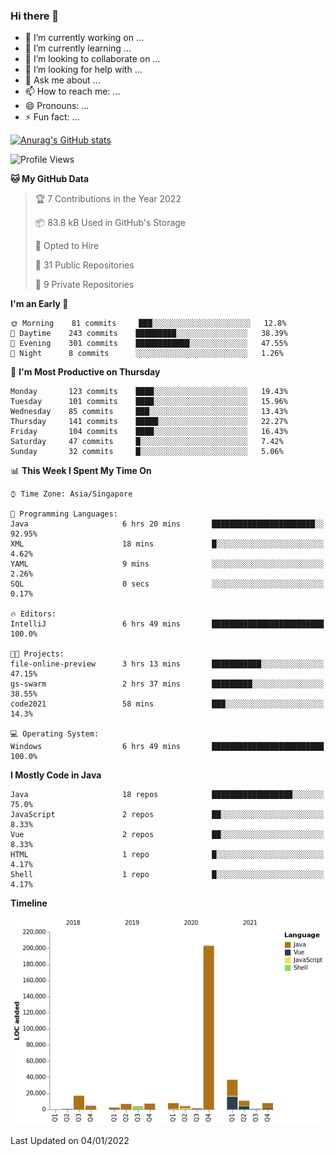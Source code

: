 ### Hi there 👋

- 🔭 I’m currently working on ...
- 🌱 I’m currently learning ...
- 👯 I’m looking to collaborate on ...
- 🤔 I’m looking for help with ...
- 💬 Ask me about ...
- 📫 How to reach me: ...
- 😄 Pronouns: ...
- ⚡ Fun fact: ...

[![Anurag's GitHub stats](https://github-readme-stats.vercel.app/api?username=xiumu2017&show_icons=true&theme=radical)](https://github.com/anuraghazra/github-readme-stats)

<!--
**xiumu2017/xiumu2017** is a ✨ _special_ ✨ repository because its `README.md` (this file) appears on your GitHub profile.

Here are some ideas to get you started:

- 🔭 I’m currently working on ...
- 🌱 I’m currently learning ...
- 👯 I’m looking to collaborate on ...
- 🤔 I’m looking for help with ...
- 💬 Ask me about ...
- 📫 How to reach me: ...
- 😄 Pronouns: ...
- ⚡ Fun fact: ...
-->

<!--START_SECTION:waka-->
![Profile Views](http://img.shields.io/badge/Profile%20Views-1-blue)

**🐱 My GitHub Data** 

> 🏆 7 Contributions in the Year 2022
 > 
> 📦 83.8 kB Used in GitHub's Storage 
 > 
> 💼 Opted to Hire
 > 
> 📜 31 Public Repositories 
 > 
> 🔑 9 Private Repositories  
 > 
**I'm an Early 🐤** 

```text
🌞 Morning    81 commits     ███░░░░░░░░░░░░░░░░░░░░░░   12.8% 
🌆 Daytime    243 commits    █████████░░░░░░░░░░░░░░░░   38.39% 
🌃 Evening    301 commits    ████████████░░░░░░░░░░░░░   47.55% 
🌙 Night      8 commits      ░░░░░░░░░░░░░░░░░░░░░░░░░   1.26%

```
📅 **I'm Most Productive on Thursday** 

```text
Monday       123 commits    ████░░░░░░░░░░░░░░░░░░░░░   19.43% 
Tuesday      101 commits    ████░░░░░░░░░░░░░░░░░░░░░   15.96% 
Wednesday    85 commits     ███░░░░░░░░░░░░░░░░░░░░░░   13.43% 
Thursday     141 commits    █████░░░░░░░░░░░░░░░░░░░░   22.27% 
Friday       104 commits    ████░░░░░░░░░░░░░░░░░░░░░   16.43% 
Saturday     47 commits     █░░░░░░░░░░░░░░░░░░░░░░░░   7.42% 
Sunday       32 commits     █░░░░░░░░░░░░░░░░░░░░░░░░   5.06%

```


📊 **This Week I Spent My Time On** 

```text
⌚︎ Time Zone: Asia/Singapore

💬 Programming Languages: 
Java                     6 hrs 20 mins       ███████████████████████░░   92.95% 
XML                      18 mins             █░░░░░░░░░░░░░░░░░░░░░░░░   4.62% 
YAML                     9 mins              ░░░░░░░░░░░░░░░░░░░░░░░░░   2.26% 
SQL                      0 secs              ░░░░░░░░░░░░░░░░░░░░░░░░░   0.17%

🔥 Editors: 
IntelliJ                 6 hrs 49 mins       █████████████████████████   100.0%

🐱‍💻 Projects: 
file-online-preview      3 hrs 13 mins       ███████████░░░░░░░░░░░░░░   47.15% 
gs-swarm                 2 hrs 37 mins       █████████░░░░░░░░░░░░░░░░   38.55% 
code2021                 58 mins             ███░░░░░░░░░░░░░░░░░░░░░░   14.3%

💻 Operating System: 
Windows                  6 hrs 49 mins       █████████████████████████   100.0%

```

**I Mostly Code in Java** 

```text
Java                     18 repos            ██████████████████░░░░░░░   75.0% 
JavaScript               2 repos             ██░░░░░░░░░░░░░░░░░░░░░░░   8.33% 
Vue                      2 repos             ██░░░░░░░░░░░░░░░░░░░░░░░   8.33% 
HTML                     1 repo              █░░░░░░░░░░░░░░░░░░░░░░░░   4.17% 
Shell                    1 repo              █░░░░░░░░░░░░░░░░░░░░░░░░   4.17%

```


**Timeline**

![Chart not found](https://raw.githubusercontent.com/xiumu2017/xiumu2017/main/charts/bar_graph.png) 


 Last Updated on 04/01/2022
<!--END_SECTION:waka-->
